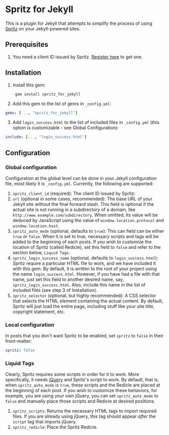 # Spritz for Jekyll
This is a plugin for Jekyll that attempts to simplify the process of using [Spritz](http://www.spritzinc.com/) on your Jekyll-powered sites.

## Prerequisites
1. You need a client ID issued by Spritz. [Register here](http://www.spritzinc.com/developers/) to get one.

## Installation
1. Install this gem:

        gem install spritz_for_jekyll
2. Add this gem to the list of gems in `_config.yml`:

  ```yaml
  gems: [..., "spritz_for_jekyll"]
  ```
3. Add `login_success.html` to the list of included files in `_config.yml` (this option is customizable - see Global Configuration):

  ```yaml
  include: [..., "login_success.html"]
  ```

## Configuration
### Global configuration
Configuration at the global level can be done in your Jekyll configuration file, most likely it is `_config.yml`. Currently, the following are supported:

1. `spritz_client_id` (required): The client ID issued by Spritz:
2. `url` (optional in some cases, recommended): The base URL of your Jekyll site _without_ the final forward slash. This field is optional if the actual site is not running in a subdirectory of a domain, like `http://www.example.com/subdirectory`. When omitted, its value will be deduced by JavaScript using the value of `window.location.protocol` and `window.location.host`.
3. `spritz_auto_mode` (optional, defaults to `true`): This can field can be either `true` or `false`. When it is set to true, necessary scripts and tags will be added to the beginning of each posts. If you wish to customize the location of Spritz (called Redicle), set this field to `false` and refer to the section below, `Liquid Tags`.
4. `spritz_login_success_name` (optional, defaults to `login_success.html`): Spritz require a particular HTML file to work, and we have included it with this gem. By default, it is written to the root of your project using the name `login_success.html`. However, if you have had a file with that name, just set this field to another desired name, say, `spritz_login_success.html`. Also, include this name in the list of included files (see step 3 of Installation).
5. `spritz_selector` (optional, but highly recommended): A CSS selector that selects the HTML element containing the actual content. By default, Spritz will just load the entire page, including stuff like your site title, copyright statement, etc.

### Local configuration
In posts that you don't want Spritz to be enabled, set `spritz` to `false` in their front-matter:

  ```yaml
  spritz: false
  ```

### Liquid Tags
Clearly, Spritz requires some scripts in order for it to work. More specifically, it needs [jQuery](http://jquery.com/) and Spritz's script to work. By default, that is, when `spritz_auto_mode` is `true`, these scripts and the Redicle are placed at the beginning of each post. If you wish to customize these behaviors, for example, you are using your own jQuery, you can set `spritz_auto_mode` to `false` and manually place those scripts and Redicle at desired positions.

1. `spritz_scripts`: Returns the necessary HTML tags to import required files. If you are already using jQuery, this tag should appear _after_ the `script` tag that imports jQuery.
2. `spritz_redicle`: Place the Spritz Redicle.
